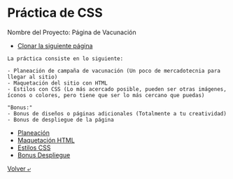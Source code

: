 # Práctica de CSS

Nombre del Proyecto: Página de Vacunación

- [Clonar la siguiente página](./imgs/landingVacunaci%C3%B3n.png)
```
La práctica consiste en lo siguiente:

- Planeación de campaña de vacunación (Un poco de mercadotecnia para llegar al sitio)
- Maquetación del sitio con HTML
- Estilos con CSS (Lo más acercado posible, pueden ser otras imágenes, íconos o colores, pero tiene que ser lo más cercano que puedas)

"Bonus:"
- Bonus de diseños o páginas adicionales (Totalmente a tu creatividad)
- Bonus de despliegue de la página 
```
- [Planeación](./planeacion.md)
- [Maquetación HTML](./deploy/vaccination.html)
- [Estilos CSS](./deploy/css/style.css)
- [Bonus Despliegue](./requerimiento/ui.md)

[Volver &ldca;](/Front/README.md "Regresar a página anterior")